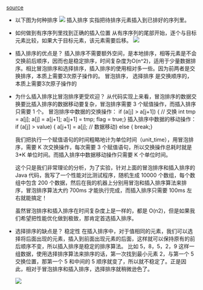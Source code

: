 [source](https://juejin.cn/post/6844903936877395982)

- 以下图为何种排序
    ![](https://p1-jj.byteimg.com/tos-cn-i-t2oaga2asx/gold-user-assets/2019/9/6/16d05d41c9411a33~tplv-t2oaga2asx-watermark.awebp)
    插入排序 实指把待排序元素插入到已排好的序列里。

- 如何做到有序序列里找到正确的插入位置
    从有序序列的尾部开始，逐个与目标元素比较，如果大于目标元素，该元素需要后移。
    ![](https://p1-jj.byteimg.com/tos-cn-i-t2oaga2asx/gold-user-assets/2019/9/6/16d060018d77a741~tplv-t2oaga2asx-watermark.awebp)


-   插入排序的优点是？
    插入排序不需要额外空间，是本地排序，相等元素是不会交换前后顺序，因而也是稳定排序，时间复杂度为O(n^2)，适用于少量数据排序。相比冒泡排序和选择排序，插入排序的使用相对多一些。因为前两者是交换排序，本质上需要3次原子操作的。
    冒泡排序， 选择排序  是交换顺序的， 本质上需要3次原子操作的

- 为什么插入排序比冒泡排序更受欢迎？
    从代码实现上来看，冒泡排序的数据交换要比插入排序的数据移动要复杂，冒泡排序需要 3 个赋值操作，而插入排序只需要 1 个。
    冒泡排序中数据的交换操作：
    if (a[j] > a[j+1]) { // 交换 int tmp = a[j]; a[j] = a[j+1]; a[j+1] = tmp; flag = true;}
    插入排序中数据的移动操作：
    if (a[j] > value) { a[j+1] = a[j]; // 数据移动} else { break;}

    我们把执行一个赋值语句的时间粗略地计为单位时间（unit_time），用冒泡排序，需要 K 次交换操作，每次需要 3 个赋值语句，所以交换操作总耗时就是 3*K 单位时间。而插入排序中数据移动操作只需要 K 个单位时间。

    这个只是我们非常理论的分析，为了实验，针对上面的冒泡排序和插入排序的 Java 代码，我写了一个性能对比测试程序，随机生成 10000 个数组，每个数组中包含 200 个数据，然后在我的机器上分别用冒泡和插入排序算法来排序，冒泡排序算法大约 700ms 才能执行完成，而插入排序只需要 100ms 左右就能搞定！

    虽然冒泡排序和插入排序在时间复杂度上是一样的，都是 O(n2)，但是如果我们希望把性能优化做到极致，那肯定首选插入排序。
    
- 选择排序的缺点是？
    稳定性
        在插入排序中，对于值相同的元素，我们可以选择将后面出现的元素，插入到前面出现元素的后面，这样就可以保持原有的前后顺序不变，所以插入排序是稳定的排序算法。
        比如 5，8，5，2，9 这样一组数据，使用选择排序算法来排序的话，第一次找到最小元素 2，与第一个 5 交换位置，那第一个 5 和中间的 5 顺序就变了，所以就不稳定了。正是因此，相对于冒泡排序和插入排序，选择排序就稍微逊色了。

    ![](https://static001.geekbang.org/resource/image/34/50/348604caaf0a1b1d7fee0512822f0e50.jpg)